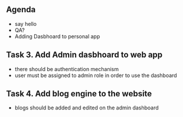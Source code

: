 ## Agenda
* say hello
* QA?
* Adding Dasbhoard to personal app

## Task 3. Add Admin dasbhoard to web app
* there should be authentication mechanism
* user must be assigned to admin role in order to use the dashboard

## Task 4. Add blog engine to the website
* blogs should be added and edited on the admin dashboard
